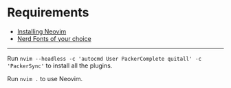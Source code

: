 # Requirements
- [Installing Neovim](https://github.com/neovim/neovim/wiki/Installing-Neovim)
- [Nerd Fonts of your choice](https://www.nerdfonts.com/font-downloads)

---

Run `nvim --headless -c 'autocmd User PackerComplete quitall' -c 'PackerSync'` to install all the plugins.

Run `nvim .` to use Neovim.
